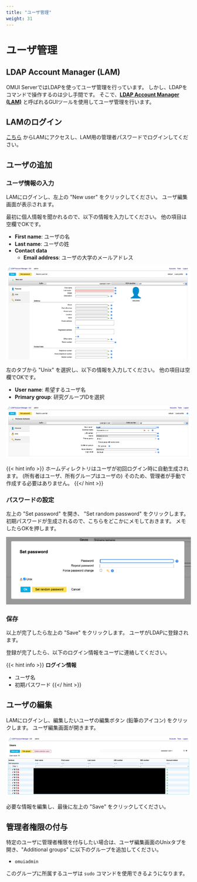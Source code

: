 ```yaml
---
title: "ユーザ管理"
weight: 31
---
```


# ユーザ管理

## LDAP Account Manager (LAM)

OMUI ServerではLDAPを使ってユーザ管理を行っています。
しかし、LDAPをコマンドで操作するのは少し手間です。
そこで、[**LDAP Account Manager (LAM)**](https://www.ldap-account-manager.org) と呼ばれるGUIツールを使用してユーザ管理を行います。

## LAMのログイン

[こちら](http://172.26.43.2) からLAMにアクセスし、LAM用の管理者パスワードでログインしてください。

## ユーザの追加

### ユーザ情報の入力

LAMにログインし、左上の "New user" をクリックしてください。
ユーザ編集画面が表示されます。

最初に個人情報を聞かれるので、以下の情報を入力してください。
他の項目は空欄でOKです。

- **First name**: ユーザの名
- **Last name**: ユーザの姓
- **Contact data**
  - **Email address**: ユーザの大学のメールアドレス

![image](img/lam-new-user-personal.png)

左のタブから "Unix" を選択し、以下の情報を入力してください。
他の項目は空欄でOKです。

- **User name**: 希望するユーザ名
- **Primary group**: 研究グループIDを選択

![image](img/lam-new-user-unix.png)

{{< hint info >}}
ホームディレクトリはユーザが初回ログイン時に自動生成されます。
(所有者はユーザ、所有グループはユーザの)
そのため、管理者が手動で作成する必要はありません。
{{</ hint >}}

### パスワードの設定

左上の "Set password" を開き、 "Set random password" をクリックします。
初期パスワードが生成されるので、こちらをどこかにメモしておきます。
メモしたらOKを押します。

![image](img/lam-set-password.png)

### 保存

以上が完了したら左上の "Save" をクリックします。
ユーザがLDAPに登録されます。

登録が完了したら、以下のログイン情報をユーザに連絡してください。

{{< hint info >}}
**ログイン情報**

- ユーザ名
- 初期パスワード
{{</ hint >}}

## ユーザの編集

LAMにログインし、編集したいユーザの編集ボタン (鉛筆のアイコン) をクリックします。
ユーザ編集画面が開きます。

![image](img/lam-users-list.png)

必要な情報を編集し、最後に左上の "Save" をクリックしてください。

## 管理者権限の付与

特定のユーザに管理者権限を付与したい場合は、ユーザ編集画面のUnixタブを開き、"Additional groups" に以下のグループを追加してください。

- `omuiadmin`

このグループに所属するユーザは `sudo` コマンドを使用できるようになります。